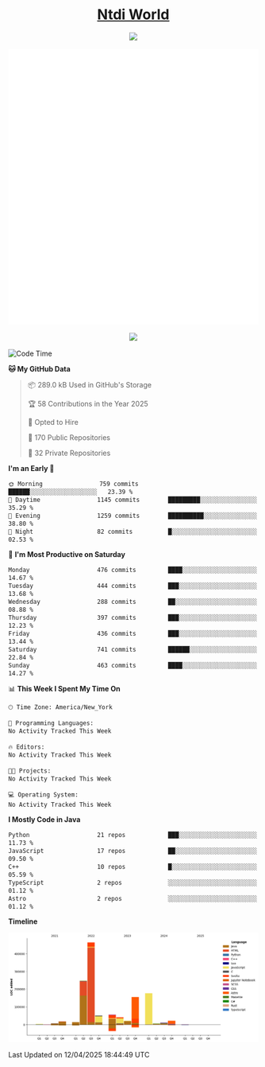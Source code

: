 <h1 align="center"><a href="https://www.ntdi.world">Ntdi World</a></h1>
<p align="center">
  <a href="https://github.com/n-tdi"><img src="https://readme-typing-svg.herokuapp.com?lines=FullStack+Developer;Web+Developer;Open-Source+Enthusiast;Java+Developer;Spigot-API%20Developer;&center=true&width=500&height=50"></a>
</p>

<div align="center">
  <img src="/github-metrics.svg"></img>
  
  <img src="https://komarev.com/ghpvc/?username=n-tdi&color=green"></img>
</div>

<!-- May use later.. idk -->
<!-- <a href="http://www.github.com/n-tdi"><img src="https://github-readme-stats.vercel.app/api?username=n-tdi&show_icons=true&hide=&count_private=true&title_color=0891b2&text_color=ffffff&icon_color=0891b2&bg_color=1c1917&hide_border=true&show_icons=true" alt="n-tdi's GitHub stats" /></a> -->

<!--START_SECTION:waka-->
![Code Time](http://img.shields.io/badge/Code%20Time-324%20hrs%2046%20mins-blue)

**🐱 My GitHub Data** 

> 📦 289.0 kB Used in GitHub's Storage 
 > 
> 🏆 58 Contributions in the Year 2025
 > 
> 💼 Opted to Hire
 > 
> 📜 170 Public Repositories 
 > 
> 🔑 32 Private Repositories 
 > 
**I'm an Early 🐤** 

```text
🌞 Morning                759 commits         ██████░░░░░░░░░░░░░░░░░░░   23.39 % 
🌆 Daytime                1145 commits        █████████░░░░░░░░░░░░░░░░   35.29 % 
🌃 Evening                1259 commits        ██████████░░░░░░░░░░░░░░░   38.80 % 
🌙 Night                  82 commits          █░░░░░░░░░░░░░░░░░░░░░░░░   02.53 % 
```
📅 **I'm Most Productive on Saturday** 

```text
Monday                   476 commits         ████░░░░░░░░░░░░░░░░░░░░░   14.67 % 
Tuesday                  444 commits         ███░░░░░░░░░░░░░░░░░░░░░░   13.68 % 
Wednesday                288 commits         ██░░░░░░░░░░░░░░░░░░░░░░░   08.88 % 
Thursday                 397 commits         ███░░░░░░░░░░░░░░░░░░░░░░   12.23 % 
Friday                   436 commits         ███░░░░░░░░░░░░░░░░░░░░░░   13.44 % 
Saturday                 741 commits         ██████░░░░░░░░░░░░░░░░░░░   22.84 % 
Sunday                   463 commits         ████░░░░░░░░░░░░░░░░░░░░░   14.27 % 
```


📊 **This Week I Spent My Time On** 

```text
🕑︎ Time Zone: America/New_York

💬 Programming Languages: 
No Activity Tracked This Week

🔥 Editors: 
No Activity Tracked This Week

🐱‍💻 Projects: 
No Activity Tracked This Week

💻 Operating System: 
No Activity Tracked This Week
```

**I Mostly Code in Java** 

```text
Python                   21 repos            ███░░░░░░░░░░░░░░░░░░░░░░   11.73 % 
JavaScript               17 repos            ██░░░░░░░░░░░░░░░░░░░░░░░   09.50 % 
C++                      10 repos            █░░░░░░░░░░░░░░░░░░░░░░░░   05.59 % 
TypeScript               2 repos             ░░░░░░░░░░░░░░░░░░░░░░░░░   01.12 % 
Astro                    2 repos             ░░░░░░░░░░░░░░░░░░░░░░░░░   01.12 % 
```



**Timeline**

![Lines of Code chart](https://raw.githubusercontent.com/n-tdi/n-tdi/main/assets/bar_graph.png)


 Last Updated on 12/04/2025 18:44:49 UTC
<!--END_SECTION:waka-->
